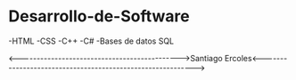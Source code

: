 # Desarrollo-de-Software 

-HTML
-CSS
-C++
-C#
-Bases de datos SQL


<--------------------------------------------->Santiago Ercoles<----------------------------------------------------------->
